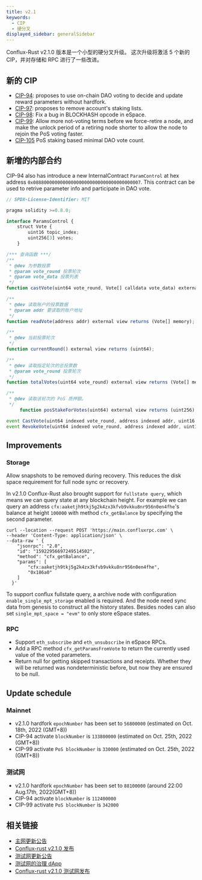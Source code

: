 ```yaml
---
title: v2.1
keywords:
  - CIP
  - 硬分叉
displayed_sidebar: generalSidebar
---
```


Conflux-Rust v2.1.0 版本是一个小型的硬分叉升级。 这次升级将激活 5 个新的 CIP，并对存储和 RPC 进行了一些改进。

## 新的 CIP

* [CIP-94](https://github.com/Conflux-Chain/CIPs/blob/master/CIPs/cip-94.md): proposes to use on-chain DAO voting to decide and update reward parameters without hardfork.
* [CIP-97](https://github.com/Conflux-Chain/CIPs/blob/master/CIPs/cip-97.md): proposes to remove account's staking lists.
* [CIP-98](https://github.com/Conflux-Chain/CIPs/blob/master/CIPs/cip-98.md): Fix a bug in BLOCKHASH opcode in eSpace.
* [CIP-99](https://github.com/Conflux-Chain/CIPs/blob/master/CIPs/cip-99.md): Allow more not-voting terms before we force-retire a node, and make the unlock period of a retiring node shorter to allow the node to rejoin the PoS voting faster.
* [CIP-105](https://github.com/Conflux-Chain/CIPs/blob/master/CIPs/cip-105.md) PoS staking based minimal DAO vote count.

## 新增的内部合约

CIP-94 also has introduce a new InternalContract `ParamControl` at hex address `0x0888000000000000000000000000000000000007`. This contract can be used to retrive parameter info and participate in DAO vote.

```js
// SPDX-License-Identifier: MIT

pragma solidity >=0.8.0;

interface ParamsControl {
    struct Vote {
        uint16 topic_index;
        uint256[3] votes;
    }

/*** 查询函数 ***/
/**
 * @dev 为参数投票
 * @param vote_round 投票轮次
 * @param vote_data 投票列表
 */
function castVote(uint64 vote_round, Vote[] calldata vote_data) external;

/**
 * @dev 读取账户的投票数据
 * @param addr 要读取的账户地址
 */
function readVote(address addr) external view returns (Vote[] memory);

/**
 * @dev 当前投票轮次
 */
function currentRound() external view returns (uint64);

/**
 * @dev 读取指定轮次的总投票数
 * @param vote_round 投票轮次
 */
function totalVotes(uint64 vote_round) external view returns (Vote[] memory);

/**
 * @dev 读取该轮次的 PoS 质押额。
 */
     function posStakeForVotes(uint64) external view returns (uint256);

event CastVote(uint64 indexed vote_round, address indexed addr, uint16 indexed topic_index, uint256[3] votes);
event RevokeVote(uint64 indexed vote_round, address indexed addr, uint16 indexed topic_index, uint256[3] votes);
```

## Improvements

### Storage

Allow snapshots to be removed during recovery. This reduces the disk space requirement for full node sync or recovery.

In v2.1.0 Conflux-Rust also brought support for `fullstate query`, which means we can query state at any blockchain height. For example we can query an address `cfx:aaketjh9tkj5g2k4zx3kfvb9vkku8nr956n0en4fhe`'s balance at height `100000` with method `cfx_getBalance` by specifying the second parameter.

```shell
curl --location --request POST 'https://main.confluxrpc.com' \
--header 'Content-Type: application/json' \
--data-raw ' {
    "jsonrpc": "2.0",
    "id": "15922956697249514502",
    "method": "cfx_getBalance",
    "params": [
        "cfx:aaketjh9tkj5g2k4zx3kfvb9vkku8nr956n0en4fhe",
        "0x186a0"
    ]
  }'
```

To support conflux fullstate query, a archive node with configuration `enable_single_mpt_storage` enabled is required. And the node need sync data from genesis to construct all the history states. Besides nodes can also set `single_mpt_space = "evm"` to only store eSpace states.

### RPC

* Support `eth_subscribe` and `eth_unsubscribe` in eSpace RPCs.
* Add a RPC method `cfx_getParamsFromVote` to return the currently used value of the voted parameters.
* Return null for getting skipped transactions and receipts. Whether they will be returned was nondeterministic before, but now they are ensured to be null.

## Update schedule

### Mainnet

* v2.1.0 hardfork `epochNumber` has been set to `56800000` (estimated on Oct. 18th, 2022 (GMT+8))
* CIP-94 activate `blockNumber` is `133800000` (estimated on Oct. 25th, 2022 (GMT+8))
* CIP-99 activate `PoS blockNumber` is `330000` (estimated on Oct. 25th, 2022 (GMT+8))

### 测试网

* v2.1.0 hardfork `epochNumber` has been set to `88100000` (around 22:00 Aug.17th, 2022(GMT+8))
* CIP-94 activate `blockNumber` is `112400000`
* CIP-99 activate `PoS blockNumber` is `342000`

## 相关链接

* [主网更新公告](https://forum.conflux.fun/t/conflux-v2-1-0-network-hardfork-upgrade-announcement/16571)
* [Conflux-rust v2.1.0 发布](https://github.com/Conflux-Chain/conflux-rust/releases/tag/v2.1.0)
* [测试网更新公告](https://forum.conflux.fun/t/conflux-v2-1-0-testnet-testnet-upgrade-announcement/16075)
* [测试网的治理 dApp](https://test.confluxhub.io/governance/dashboard)
* [Conflux-rust v2.1.0 测试网发布](https://github.com/Conflux-Chain/conflux-rust/releases/tag/v2.1.0-testnet)
